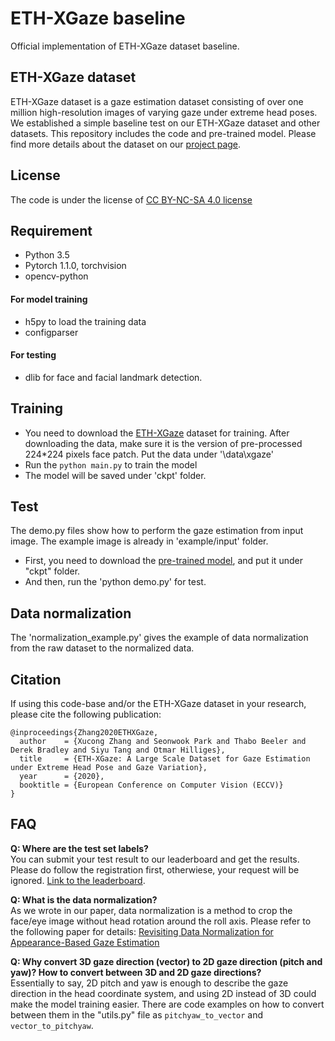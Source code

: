 # ETH-XGaze baseline
Official implementation of ETH-XGaze dataset baseline.

## ETH-XGaze dataset
ETH-XGaze dataset is a gaze estimation dataset consisting of over one million high-resolution images of varying gaze under extreme head poses. We established a simple baseline test on our ETH-XGaze dataset and other datasets. This repository includes the code and pre-trained model. Please find more details about the dataset on our [project page](https://ait.ethz.ch/projects/2020/ETH-XGaze/).

## License
The code is under the license of [CC BY-NC-SA 4.0 license](https://creativecommons.org/licenses/by-nc-sa/4.0/)

## Requirement
* Python 3.5
* Pytorch 1.1.0, torchvision
* opencv-python
#### For model training
* h5py to load the training data
* configparser
#### For testing
* dlib for face and facial landmark detection.

## Training
- You need to download the [ETH-XGaze](https://ait.ethz.ch/projects/2020/ETH-XGaze/) dataset for training. After downloading the data, make sure it is the version of pre-processed 224*224 pixels face patch. Put the data under '\data\xgaze'
- Run the `python main.py` to train the model
- The model will be saved under 'ckpt' folder.

## Test
The demo.py files show how to perform the gaze estimation from input image. The example image is already in 'example/input' folder.
- First, you need to download the [pre-trained model](https://drive.google.com/file/d/1Ma6zJrECNTjo_mToZ5GKk7EF-0FS4nEC/view?usp=sharing), and put it under "ckpt" folder.
- And then, run the 'python demo.py' for test.

## Data normalization
The 'normalization_example.py' gives the example of data normalization from the raw dataset to the normalized data.

## Citation
If using this code-base and/or the ETH-XGaze dataset in your research, please cite the following publication:

    @inproceedings{Zhang2020ETHXGaze,
      author    = {Xucong Zhang and Seonwook Park and Thabo Beeler and Derek Bradley and Siyu Tang and Otmar Hilliges},
      title     = {ETH-XGaze: A Large Scale Dataset for Gaze Estimation under Extreme Head Pose and Gaze Variation},
      year      = {2020},
      booktitle = {European Conference on Computer Vision (ECCV)}
    }

## FAQ
**Q: Where are the test set labels?**<br/>
You can submit your test result to our leaderboard and get the results. Please do follow the registration first, otherwiese, your request will be ignored. [Link to the leaderboard](https://competitions.codalab.org/competitions/28930).

**Q: What is the data normalization?**<br/>
As we wrote in our paper, data normalization is a method to crop the face/eye image without head rotation around the roll axis. Please refer to the following paper for details: [Revisiting Data Normalization for Appearance-Based Gaze Estimation](https://www.perceptualui.org/publications/zhang18_etra.pdf)

**Q: Why convert 3D gaze direction (vector) to 2D gaze direction (pitch and yaw)? How to convert between 3D and 2D gaze directions?**<br/>
Essentially to say, 2D pitch and yaw is enough to describe the gaze direction in the head coordinate system, and using 2D instead of 3D could make the model training easier. There are code examples on how to convert between them in the "utils.py" file as `pitchyaw_to_vector` and `vector_to_pitchyaw`.



